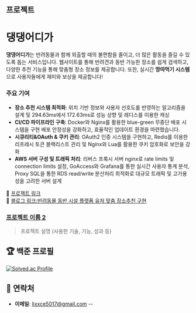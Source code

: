 ##  프로젝트
#  댕댕어디가 

**댕댕어디가**는 반려동물과 함께 외출할 때의 불편함을 줄이고, 더 많은 활동을 즐길 수 있도록 돕는 서비스입니다. 웹사이트를 통해 반려견과 동반 가능한 장소를 쉽게 검색하고, 다양한 추천 기능을 통해 맞춤형 장소 정보를 제공합니다. 또한, 실시간 **땅따먹기 시스템**으로 사용자들에게 재미와 보상을 제공합니다!


### 주요 기여

- **장소 추천 시스템 최적화**: 위치 기반 정보와 사용자 선호도를 반영하는 알고리즘을 설계 및  294.63ms에서 172.63ms로 성능 상향 및 레디스를 이용한 캐싱
- **CI/CD 파이프라인 구축**: Docker와 Nginx를 활용한 blue-green 무중단 배포 시스템을 구현 배포 안정성을 강화하고, 효율적인 업데이트 환경을 마련했습니다.
- **시큐리티&OAuth & 쿠키 관리**: OAuth2 인증 시스템을 구현하고, Redis를 이용한 리프레시 토큰 블랙리스트 관리 및 Nginx와 Lua를 활용한 쿠키 암호화로 보안을 강화
- **AWS 서버 구성 및  트래픽 처리**: 리버스 프록시 서버 nginx로 rate limits 및 connection limits 설정, GoAccess와 Grafana를 통한 실시간 사용자 통계 분석, Proxy SQL을 통한 RDS read/write 분산처리 최적화로 대규모 트래픽 및 고가용성을 고려한 서버 설계

🔗 [프로젝트 링크](https://github.com/WHERE-ARE-YOU-GOING-DAENG-DAENG/WHERE_ARE_YOU_GOING_DAENG_DAENG_-)  
🔗 [블로그 링크:반려동물 동반 시설 플랫폼 유저 맞춤 장소추천 구현](https://velog.io/@lixxce/%EB%8C%95%EB%8C%95%EC%96%B4%EB%94%94%EA%B0%80-%EB%B0%98%EB%A0%A4%EB%8F%99%EB%AC%BC-%EB%8F%99%EB%B0%98-%EC%8B%9C%EC%84%A4-%ED%94%8C%EB%9E%AB%ED%8F%BC-%EC%9C%A0%EC%A0%80-%EB%A7%9E%EC%B6%A4-%EC%9E%A5%EC%86%8C%EC%B6%94%EC%B2%9C-%EA%B5%AC%ED%98%84)



### [프로젝트 이름 2](링크)
> 프로젝트 설명 (사용한 기술, 기능, 성과 등)


## 🏆 백준 프로필
[![Solved.ac Profile](http://mazassumnida.wtf/api/v2/generate_badge?boj=sh5017)](https://solved.ac/sh5017/)


## 💬 연락처
- **이메일**: [lixxce5017@gmail.com](lixxce5017@gmail.com)
--
